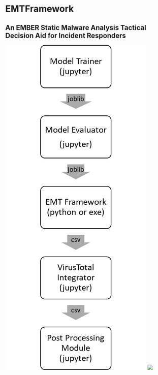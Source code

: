 # EMTFramework



## An EMBER Static Malware Analysis Tactical Decision Aid for Incident Responders


![EMT Framework Flowchart](EMT_Flowchart.png)
<img src="https://github.com/jmeoak/EMTFramework/EMT_Flowchart.png" width="600">

